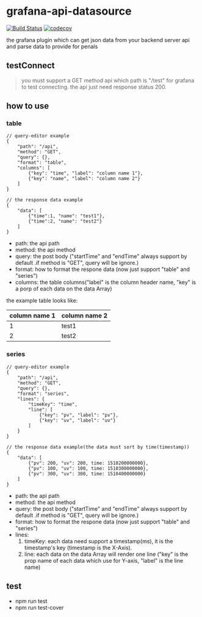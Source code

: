 # grafana-api-datasource
[![Build Status](https://travis-ci.org/foora/grafana-api-datasource.svg?branch=master)](https://travis-ci.org/foora/grafana-api-datasource)
[![codecov](https://codecov.io/gh/foora/grafana-api-datasource/branch/master/graph/badge.svg)](https://codecov.io/gh/foora/grafana-api-datasource)

the grafana plugin which can get json data from your backend server api and parse data to provide for penals

## testConnect

> you must support a GET method api which path is "/test" for grafana to test connecting. the api just need response status 200.

## how to use

### table
```
// query-editor example
{
    "path": "/api",
    "method": "GET",
    "query": {},
    "format": "table",
    "columns": [
        {"key": "time", "label": "column name 1"},
        {"key": "name", "label": "column name 2"}
    ]
}

// the response data example
{
    "data": [
        {"time":1, "name": "test1"},
        {"time":2, "name": "test2"}
    ]
}
```
- path: the api path
- method: the api method
- query: the post body ("startTime" and "endTime" always support by default .if method is "GET", query will be ignore.)
- format: how to format the respone data (now just support "table" and "series")
- columns: the table columns("label" is the column header name, "key" is a porp of each data on the data Array)

the example table looks like:

column name 1 | column name 2
--- | ----
1   | test1
2   | test2

### series
```
// query-editor example
{
    "path": "/api",
    "method": "GET",
    "query": {},
    "format": "series",
    "lines": {
        "timeKey": "time",
        "line": [
            {"key": "pv", "label": "pv"},
            {"key": "uv", "label": "uv"}
        ]
    }
}

// the response data example(the data must sort by time(timestamp))
{
    "data": [
        {"pv": 200, "uv": 200, time: 1510200000000},
        {"pv": 100, "uv": 100, time: 1510300000000},
        {"pv": 300, "uv": 300, time: 1510400000000}
    ]
}
```

- path: the api path
- method: the api method
- query: the post body ("startTime" and "endTime" always support by default .if method is "GET", query will be ignore.)
- format: how to format the respone data (now just support "table" and "series")
- lines: 
    1. timeKey: each data need support a timestamp(ms), it is the timestamp's key (timestamp is the X-Axis).
    2. line: each data on the data Array will render one line ("key" is the prop name of each data which use for Y-axis, "label" is the line name)

## test
- npm run test
- npm run test-cover